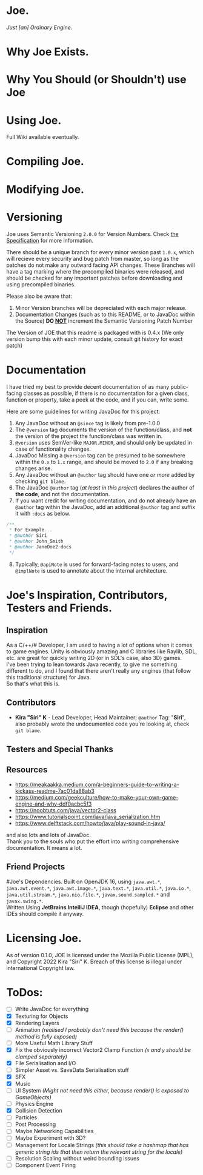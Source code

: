 # Joe.
_Just [an] Ordinary Engine._
# Why Joe Exists.

# Why You Should (or Shouldn't) use Joe

# Using Joe.

Full Wiki available eventually.
<!--Needs to be a section here about joePack and submodules.
recommend commands: ```git config --global alias.clone "clone --recurse-submodules" ; git config --global alias.pull "pull --recurse-submodules"```-->
# Compiling Joe.
# Modifying Joe.

# Versioning
Joe uses Semantic Versioning `2.0.0` for Version Numbers.
Check [the Specification](https://semver.org/) for more information.

There should be a unique branch for every minor version past `1.0.x`, which will recieve every security and bug patch from master, 
so long as the patches do not make any outward facing API changes.
These Branches will have a tag marking where the precompiled binaries were released, 
and should be checked for any important patches before downloading and using precompiled binaries.

Please also be aware that:
1. Minor Version branches will be depreciated with each major release.
2. Documentation Changes (such as to this README, or to JavaDoc within the Source)
**DO <u>NOT</u>** increment the Semantic Versioning Patch Number 

The Version of JOE that this readme is packaged with is 0.4.x
(We only version bump this with each minor update, consult git history for exact patch)

# Documentation
I have tried my best to provide decent documentation of as many public-facing classes as possible, 
if there is no documentation for a given class, function or property, take a peek at the code, and if you can, write some.

Here are some guidelines for writing JavaDoc for this project:
1. Any JavaDoc without an `@since` tag is likely from pre-1.0.0
2. The `@version` tag documents the version of the function/class, and **not** the version of the project the function/class was written in.
3. `@version` uses SemVer-like `MAJOR.MINOR`, and should only be updated in case of functionality changes.
4. JavaDoc Missing a `@version` tag can be presumed to be somewhere within the `0.x` to `1.x` range, and should be moved to `2.0` if any breaking changes arise.
5. Any JavaDoc without an `@author` tag should have one *or more* added by checking `git blame`.
6. The JavaDoc `@author` tag (_at least in this project_) declares the author of **the code**, and not the documentation. 
7. If you want credit for writing documentation, and do not already have an `@author` tag within the JavaDoc, add an additional `@author` tag and suffix it with `:docs` as below.
```java
/**
 * For Example...
 * @author Siri
 * @author John_Smith
 * @author JaneDoe2:docs
 */
```
8. Typically, `@apiNote` is used for forward-facing notes to users, and `@implNote` is used to annotate about the internal architecture.


# Joe's Inspiration, Contributors, Testers and Friends.
## Inspiration
As a C/++/# Developer, I am used to having a lot of options when it comes to game engines.
Unity is obviously amazing and C libraries like Raylib, SDL, etc. are great 
for quickly writing 2D (or in SDL's case, also 3D) games.  
I've been trying to lean towards Java recently, to give me something different to do, 
and I found that there aren't really any engines (that follow this traditional structure) for Java.  
So that's what this is.
## Contributors
- **Kira "Siri" K** - Lead Developer, Head Maintainer; `@author` Tag: "**Siri**", 
also probably wrote the undocumented code you're looking at, check `git blame`.
## Testers and Special Thanks

## Resources
- https://meakaakka.medium.com/a-beginners-guide-to-writing-a-kickass-readme-7ac01da88ab3
- https://medium.com/geekculture/how-to-make-your-own-game-engine-and-why-ddf0acbc5f3
- https://noobtuts.com/java/vector2-class
- https://www.tutorialspoint.com/java/java_serialization.htm
- https://www.delftstack.com/howto/java/play-sound-in-java/

and also lots and lots of JavaDoc.  
Thank you to the souls who put the effort into writing comprehensive documentation. 
It means a lot.
## Friend Projects

#Joe's Dependencies.
Built on OpenJDK 16, using `java.awt.*`, `java.awt.event.*`, `java.awt.image.*`, 
`java.text.*`, `java.util.*`, `java.io.*`,
`java.util.stream.*`, `java.nio.file.*`, `javax.sound.sampled.*` 
and `javax.swing.*`.  
Written Using **JetBrains IntelliJ IDEA**, though (hopefully) **Eclipse** and other IDEs should compile it anyway.


# Licensing Joe.
As of version 0.1.0, JOE is licensed under the Mozilla Public License (MPL), and Copyright 2022 Kira "Siri" K.
Breach of this license is illegal under international Copyright law.

# ToDos:
- [ ] Write JavaDoc for everything
- [x] Texturing for Objects
- [x] Rendering Layers
- [ ] Animation 
  _(realised I probably don't need this because the render() method is fully exposed)_
- [ ] More Useful Math Library Stuff
- [x] Fix the obviously incorrect Vector2 Clamp Function
  _(`x` and `y` should be clamped separately)_
- [x] File Serialisation and I/O
- [ ] Simpler Asset vs. SaveData Serialisation stuff
- [x] SFX
- [x] Music
- [ ] UI System
  _(Might not need this either, because render() is exposed to GameObjects)_
- [ ] Physics Engine
- [x] Collision Detection
- [ ] Particles
- [ ] Post Processing
- [ ] Maybe Networking Capabilities
- [ ] Maybe Experiment with 3D?
- [ ] Management for Locale Strings
  _(this should take a hashmap that has generic string ids that then return the relevant string for the locale)_
- [ ] Resolution Scaling without weird bounding issues
- [ ] Component Event Firing